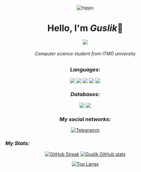 <div align="center">

![hippo](https://media.tenor.com/C9qukZqPPS4AAAAC/coding-typing.gif)
# Hello, I'm *Guslik*👻
![](https://komarev.com/ghpvc/?username=Guslik5&color=blueviolet)
###### Computer science student from ITMO university

### *Languages:*

<img src="https://img.shields.io/badge/c%20-%2300599C.svg?&style=for-the-badge&logo=c&logoColor=white"/>
<img src="https://img.shields.io/badge/c++%20-%2300599C.svg?&style=for-the-badge&logo=c%2B%2B&ogoColor=white"/>
<img src="https://img.shields.io/badge/c%23%20-%23239120.svg?&style=for-the-badge&logo=c-sharp&logoColor=white"/>
<img src="https://img.shields.io/badge/java-%23ED8B00.svg?&style=for-the-badge&logo=java&logoColor=black"/>
<img src="https://img.shields.io/badge/python%20-%2314354C.svg?&style=for-the-badge&logo=python&logoColor=white"/>

### *Databases:*

<img src="https://img.shields.io/badge/mysql-%2300f.svg?&style=for-the-badge&logo=mysql&logoColor=white"/>
<img src ="https://img.shields.io/badge/sqlite-%2307405e.svg?&style=for-the-badge&logo=sqlite&logoColor=white"/>

### *My social networks:*

[![Telegramm](https://img.shields.io/badge/-telegram-blue?style=for-the-badge&logo=telegram)](https://t.me/guslik5)
</div>

### *My Stats:*
<div align="center">


[![GitHub Streak](http://github-readme-streak-stats.herokuapp.com?user=Guslik5&theme=highcontrast&fire=red&ring=purple&stroke=purple&border=purple&sideNums=yellow&currStreakNum=yellow)](https://git.io/streak-stats)
[![Guslik GitHub stats](https://github-readme-stats.vercel.app/api?username=Guslik5&theme=highcontrast)](https://github.com/anuraghazra/github-readme-stats)

[![Top Langs](https://github-readme-stats.vercel.app/api/top-langs/?username=Guslik5&hide_progress=true&theme=highcontrast)](https://github.com/anuraghazra/github-readme-stats)
</div>


